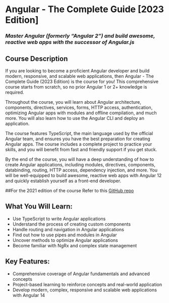 # Angular - The Complete Guide [2023 Edition]
### _Master Angular (formerly “Angular 2”) and build awesome, reactive web apps with the successor of Angular.js_

## Course Description
If you are looking to become a proficient Angular developer and build modern, responsive, and scalable web applications, then Angular - The Complete Guide (2023 Edition) is the course for you! This comprehensive course starts from scratch, so no prior Angular 1 or 2+ knowledge is required. 

Throughout the course, you will learn about Angular architecture, components, directives, services, forms, HTTP access, authentication, optimizing Angular apps with modules and offline compilation, and much more. You will also learn how to use the Angular CLI and deploy an application. 

The course features TypeScript, the main language used by the official Angular team, and ensures you have the best preparation for creating Angular apps. The course includes a complete project to practice your skills, and you will benefit from fast and friendly support if you get stuck. 

By the end of the course, you will have a deep understanding of how to create Angular applications, including modules, directives, components, databinding, routing, HTTP access, dependency injection, and more. You will be well-equipped to build awesome, reactive web apps with Angular 12 and quickly establish yourself as a front-end developer. 

##For the 2021 edition of the course
Refer to this [GitHub repo](https://github.com/PacktPublishing/Angular---The-Complete-Guide-2021-Edition)

## What You Will Learn:

- Use TypeScript to write Angular applications 
- Understand the process of creating custom components 
- Handle routing and navigation in Angular applications 
- Find out how to use pipes and modules in Angular 
- Uncover methods to optimize Angular applications 
- Become familiar with NgRx and complex state management 

## Key Features: 
- Comprehensive coverage of Angular fundamentals and advanced concepts 
- Project-based learning to reinforce concepts and real-world application 
- Develop modern, complex, responsive and scalable web applications with Angular 14 
